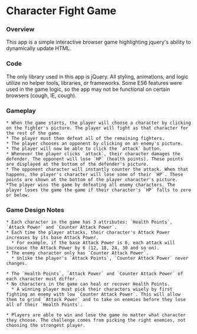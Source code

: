 # Character Fight Game

### Overview

This app is a simple interactive browser game highlighting jquery's ability to dynamically update HTML.  

### Code

The only library used in this app is jQuery. All styling, animations, and logic utilize no helper tools, libraries, or frameworks. Some ES6 features were used in the game logic, so the app may not be functional on certain browsers (cough, IE, cough).

### Gameplay

	* When the game starts, the player will choose a character by clicking on the fighter's picture. The player will fight as that character for the rest of the game.
	* The player must then defeat all of the remaining fighters.
	* The player chooses an opponent by clicking on an enemy's picture.
	* The player will now be able to click the `attack` button.
	* Whenever the player clicks `attack`, their character damages the defender. The opponent will lose `HP` (health points). These points are displayed at the bottom of the defender's picture. 
	* The opponent character will instantly counter the attack. When that happens, the player's character will lose some of their `HP`. These points are shown at the bottom of the player character's picture.
	*The player wins the game by defeating all enemy characters. The player loses the game the game if their character's `HP` falls to zero or below.

### Game Design Notes

	* Each character in the game has 3 attributes: `Health Points`, `Attack Power` and `Counter Attack Power`.
	* Each time the player attacks, their character's Attack Power increases by its base Attack Power. 
	  * For example, if the base Attack Power is 6, each attack will increase the Attack Power by 6 (12, 18, 24, 30 and so on).
	* The enemy character only has `Counter Attack Power`. 
	  * Unlike the player's `Attack Points`, `Counter Attack Power` never changes.

	* The `Health Points`, `Attack Power` and `Counter Attack Power` of each character must differ.
	* No characters in the game can heal or recover Health Points. 
	  * A winning player must pick their characters wisely by first fighting an enemy with low `Counter Attack Power`. This will allow them to grind `Attack Power` and to take on enemies before they lose all of their `Health Points`.

	* Players are able to win and lose the game no matter what character they choose. The challenge comes from picking the right enemies, not choosing the strongest player.